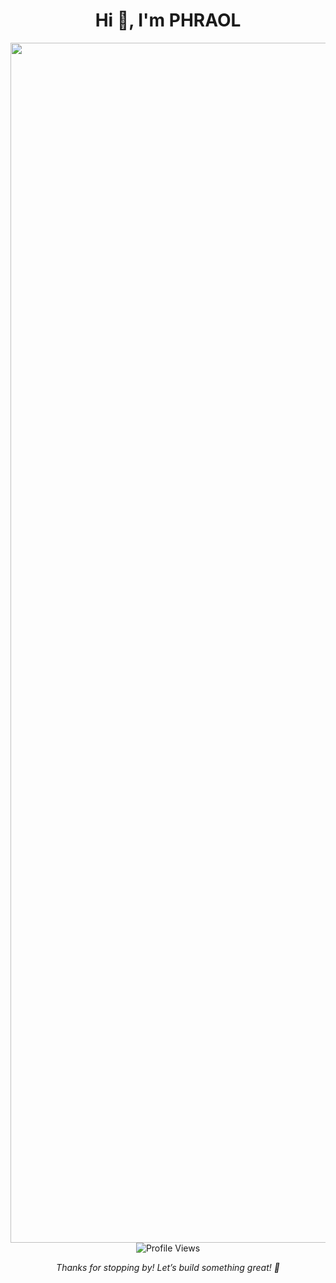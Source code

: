 <h1 align="center">Hi 👋, I'm PHRAOL </h1>                                    
<img src="https://www.animatedimages.org/data/media/562/animated-line-image-0184.gif" width="1920" />

<div align="center">
  <img src="https://komarev.com/ghpvc/?username=phraol&color=brightgreen" alt="Profile Views"/>
  <p><em>Thanks for stopping by! Let’s build something great! 🚀</em></p>
</div>


